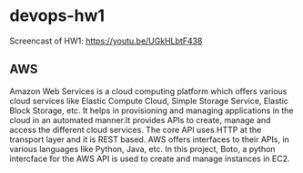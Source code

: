 # devops-hw1


Screencast of HW1: https://youtu.be/UGkHLbtF438


## AWS
Amazon Web Services is a cloud computing platform which offers various cloud services like Elastic Compute Cloud, Simple Storage Service, Elastic Block Storage, etc. It helps in provisioning and managing applications in the cloud in an automated manner.It provides APIs to create, manage and access the different cloud services. The core API uses HTTP at the transport layer and it is REST based. AWS offers interfaces to their APIs, in various languages like Python, Java, etc. In this project, Boto, a python intercface for the AWS API is used to create and manage instances in EC2.
